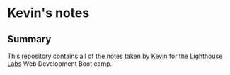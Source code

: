 # Kevin's notes

## Summary

This repository contains all of the notes taken by [Kevin](https://github.com/K-Fort) for the [Lighthouse Labs](https://www.lighthouselabs.ca/) Web Development Boot camp.



